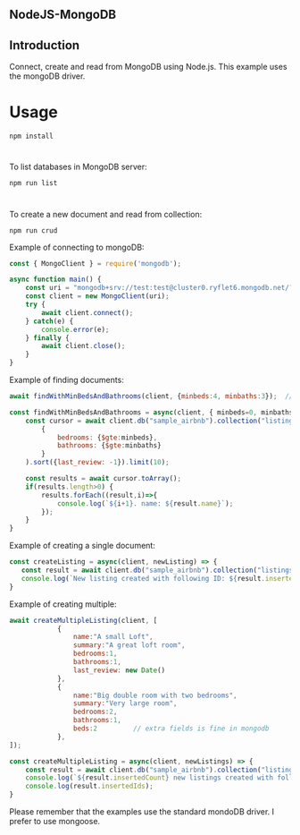 ## NodeJS-MongoDB

## Introduction
Connect, create and read from MongoDB using Node.js.  This example uses the mongoDB driver.

# Usage

`npm install`
#
To list databases in MongoDB server:

`npm run list`

#
To create a new document and read from collection:

`npm run crud`

Example of connecting to mongoDB:

```javascript
const { MongoClient } = require('mongodb');

async function main() {
    const uri = "mongodb+srv://test:test@cluster0.ryflet6.mongodb.net/?retryWrites=true&w=majority";
    const client = new MongoClient(uri);   
    try {
        await client.connect();
    } catch(e) {
        console.error(e);
    } finally {
        await client.close();
    }      
}
```


Example of finding documents:

```javascript
await findWithMinBedsAndBathrooms(client, {minbeds:4, minbaths:3});  // put in an async function

const findWithMinBedsAndBathrooms = async(client, { minbeds=0, minbaths=0} = {}) => {
    const cursor = await client.db("sample_airbnb").collection("listingsAndReviews").find(
        {
            bedrooms: {$gte:minbeds},
            bathrooms: {$gte:minbaths}
        }
    ).sort({last_review: -1}).limit(10);

    const results = await cursor.toArray();
    if(results.length>0) {
        results.forEach((result,i)=>{
            console.log(`${i+1}. name: ${result.name}`);
        });
    }
}
```

Example of creating a single document:

```javascript
const createListing = async(client, newListing) => {
   const result = await client.db("sample_airbnb").collection("listingsAndReviews").insertOne(newListing);
   console.log(`New listing created with following ID: ${result.insertedId}`);
}
```

Example of creating multiple:

```javascript
await createMultipleListing(client, [
            {
                name:"A small Loft",
                summary:"A great loft room",
                bedrooms:1,
                bathrooms:1,
                last_review: new Date()
            },
            {
                name:"Big double room with two bedrooms",
                summary:"Very large room",
                bedrooms:2,
                bathrooms:1,
                beds:2         // extra fields is fine in mongodb
            },
]);

const createMultipleListing = async(client, newListings) => {
    const result = await client.db("sample_airbnb").collection("listingsAndReviews").insertMany(newListings);
    console.log(`${result.insertedCount} new listings created with following ID(s):`);
    console.log(result.insertedIds);
}
```

Please remember that the examples use the standard mondoDB driver.  I prefer to use mongoose.
